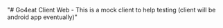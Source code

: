 "# Go4eat Client Web - This is a mock client to help testing (client will be android app eventually)" 
